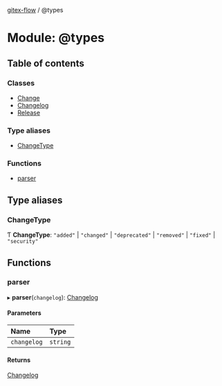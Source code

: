 [gitex-flow](../README.md) / @types

# Module: @types

## Table of contents

### Classes

- [Change](../classes/_types.change.md)
- [Changelog](../classes/_types.changelog.md)
- [Release](../classes/_types.release.md)

### Type aliases

- [ChangeType](_types.md#changetype)

### Functions

- [parser](_types.md#parser)

## Type aliases

### ChangeType

Ƭ **ChangeType**: ``"added"`` \| ``"changed"`` \| ``"deprecated"`` \| ``"removed"`` \| ``"fixed"`` \| ``"security"``

## Functions

### parser

▸ **parser**(`changelog`): [Changelog](../classes/_types.changelog.md)

#### Parameters

| Name | Type |
| :------ | :------ |
| `changelog` | `string` |

#### Returns

[Changelog](../classes/_types.changelog.md)
